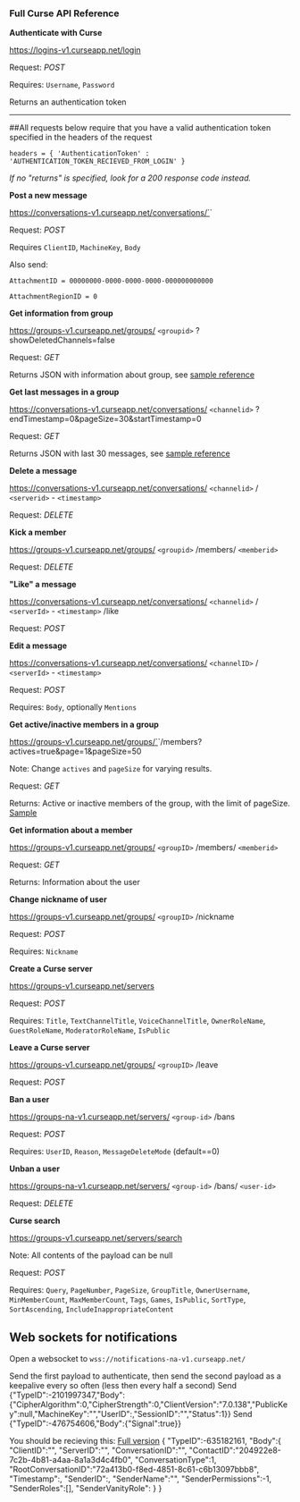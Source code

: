### Full Curse API Reference

**Authenticate with Curse**

https://logins-v1.curseapp.net/login

Request: *POST*

Requires: `Username`, `Password`

Returns an authentication token

---

##All requests below require that you have a valid authentication token specified in the headers of the request

`headers = { 'AuthenticationToken' : 'AUTHENTICATION_TOKEN_RECIEVED_FROM_LOGIN' }`

*If no "returns" is specified, look for a 200 response code instead.*

**Post a new message**

https://conversations-v1.curseapp.net/conversations/`<channelid>`

Request: *POST*

Requires `ClientID`, `MachineKey`, `Body`

Also send:

`AttachmentID = 00000000-0000-0000-0000-000000000000`

`AttachmentRegionID = 0`

**Get information from group**

https://groups-v1.curseapp.net/groups/ `<groupid>` ?showDeletedChannels=false

Request: *GET*

Returns JSON with information about group, see [sample reference](http://pastebin.com/jwBbuawZ)

**Get last messages in a group**

https://conversations-v1.curseapp.net/conversations/ `<channelid>` ?endTimestamp=0&pageSize=30&startTimestamp=0

Request: *GET*

Returns JSON with last 30 messages, see [sample reference](http://pastebin.com/YqV4Dy3D)

**Delete a message**

https://conversations-v1.curseapp.net/conversations/ `<channelid>` / `<serverid>` - `<timestamp>`

Request: *DELETE*

**Kick a member**

https://groups-v1.curseapp.net/groups/ `<groupid>` /members/ `<memberid>`

Request: *DELETE*

**"Like" a message**

https://conversations-v1.curseapp.net/conversations/ `<channelid>` / `<serverId>` - `<timestamp>` /like

Request: *POST*

**Edit a message**

https://conversations-v1.curseapp.net/conversations/ `<channelID>` / `<serverId>` - `<timestamp>`

Request: *POST*

Requires: `Body`, optionally `Mentions`

**Get active/inactive members in a group**

https://groups-v1.curseapp.net/groups/`<channelid>`/members?actives=true&page=1&pageSize=50

Note: Change `actives` and `pageSize` for varying results.

Request: *GET*

Returns: Active or inactive members of the group, with the limit of pageSize. [Sample](http://pastebin.com/Sn9iMFN1)

**Get information about a member**

https://groups-v1.curseapp.net/groups/ `<groupID>` /members/ `<memberid>`

Request: *GET*

Returns: Information about the user

**Change nickname of user**

https://groups-v1.curseapp.net/groups/ `<groupID>` /nickname

Request: *POST*

Requires: `Nickname`

**Create a Curse server**

https://groups-v1.curseapp.net/servers

Request: *POST*

Requires: `Title`, `TextChannelTitle`, `VoiceChannelTitle`, `OwnerRoleName`, `GuestRoleName`, `ModeratorRoleName`, `IsPublic`

**Leave a Curse server**

https://groups-v1.curseapp.net/groups/ `<groupID>` /leave

Request: *POST*

**Ban a user**

https://groups-na-v1.curseapp.net/servers/ `<group-id>` /bans

Request: *POST*

Requires: `UserID`, `Reason`, `MessageDeleteMode` (default==0)

**Unban a user**

https://groups-na-v1.curseapp.net/servers/ `<group-id>` /bans/ `<user-id>`

Request: *DELETE*

**Curse search**

https://groups-v1.curseapp.net/servers/search

Note: All contents of the payload can be null

Request: *POST*

Requires: `Query`, `PageNumber`, `PageSize`, `GroupTitle`, `OwnerUsername`, `MinMemberCount`, `MaxMemberCount`, `Tags`, `Games`, `IsPublic`, `SortType`, `SortAscending`, `IncludeInappropriateContent`

## Web sockets for notifications

Open a websocket to `wss://notifications-na-v1.curseapp.net/`

Send the first payload to authenticate, then send the second payload as a keepalive every so often (less then every half a second)
    Send {"TypeID":-2101997347,"Body":{"CipherAlgorithm":0,"CipherStrength":0,"ClientVersion":"7.0.138","PublicKey":null,"MachineKey":"<machinekey>","UserID":<userid>,"SessionID":"<sessionid>","Status":1}}
    Send {"TypeID":-476754606,"Body":{"Signal":true}}

You should be recieving this: [Full version](http://pastebin.com/RBxH2FUY)
    {
        "TypeID":-635182161,
        "Body":{
            "ClientID":"<clientID>",
            "ServerID":"<serverid>",
            "ConversationID":"<channelid>",
            "ContactID":"204922e8-7c2b-4b81-a4aa-8a1a3d4c4fb0",
            "ConversationType":1,
            "RootConversationID":"72a413b0-f8ed-4851-8c61-c6b13097bbb8",
            "Timestamp":<timestamp>,
            "SenderID":<senderid>,
            "SenderName":"<sendername>",
            "SenderPermissions":-1,
            "SenderRoles":[<roles>],
            "SenderVanityRole":<role>
        }
    }